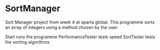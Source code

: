 # SortManager

Sort Manager project from week 4 at sparta global.
This programme sorts an array of integers using a method chosen by the user.

Start runs the programme
PerformanceTester tests speed
SortTester tests the sorting algorithms

